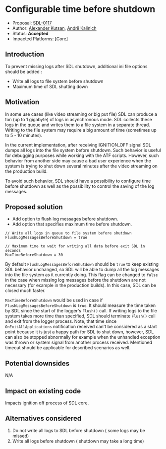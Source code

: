 # Configurable time before shutdown

* Proposal: [SDL-0117](0117-configurable-time-before-shutdown.md)
* Author: [Alexander Kutsan](https://github.com/LuxoftAKutsan), [Andrii Kalinich](https://github.com/AKalinich-Luxoft)
* Status: **Accepted**
* Impacted Platforms: [Core]

## Introduction

To prevent missing logs after SDL shutdown, additional ini file options should be added : 
 - Write all logs to file system before shutdown 
 - Maximum time of SDL shutting down
 
## Motivation

In some use cases (like video streaming or big put file) SDL can produce a ton (up to 1 gigabyte) of logs in asynchronous mode. 
SDL collects these logs in the queue and writes them to a file system in a separate thread.
Writing to the file system may require a big amount of time (sometimes up to 5 - 10 minutes).

In the current implementation, after receiving IGNITION_OFF signal SDL dumps all logs into the file system before shutdown. Such behavior is useful for debugging purposes while working with the ATF scripts. However, such behavior from another side may cause a bad user experience when the system is trying to shut down several minutes after the video streaming on the production build.

To avoid such behavior, SDL should have a possibility to configure time before shutdown as well as the possibility to control the saving of the log messages.

## Proposed solution

 - Add option to flush log messages before shutdown.
 - Add option that specifies maximum time before shutdown.

```
// Write all logs in queue to file system before shutdown 
FlushLogMessagesBeforeShutdown = true

// Maximum time to wait for writing all data before exit SDL in seconds
MaxTimeBeforeShutdown = 30
```

By default `FlushLogMessagesBeforeShutdown` should be `true` to keep existing SDL behavior unchanged, so SDL will be able to dump all the log messages into the file system as it currently doing. This flag can be changed to `false` in the case when missing log messages before the shutdown are not necessary (for example in the production builds). In this case, SDL can be closed much faster.

`MaxTimeBeforeShutdown` would be used in case if `FlushLogMessagesBeforeShutdown` is `true`. It should measure the time taken by SDL since the start of the logger's `Flush()` call. If writing logs to the file system takes more time than specified, SDL should terminate `Flush()` call and exit from the logger process. Note, that time since `OnExitAllApplications` notification received can't be considered as a start point because it is just a happy path for SDL to shut down, however, SDL can also be stopped abnormally for example when the unhandled exception was thrown or system signal from another process received. Mentioned timeout should be applicable for described scenarios as well.

## Potential downsides

N/A

## Impact on existing code

Impacts ignition off process of SDL core.

## Alternatives considered
 1. Do not write all logs to SDL before shutdown ( some logs may  be missed)
 2. Write all logs before shutdown ( shutdown may take a long time)
 

